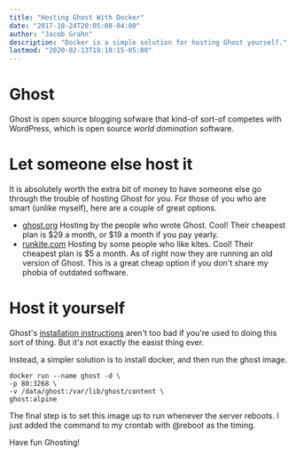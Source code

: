 ```yaml
---
title: "Hosting Ghost With Docker"
date: "2017-10-24T20:05:08-04:00"
author: "Jacob Grahn"
description: "Docker is a simple solution for hosting Ghost yourself."
lastmod: "2020-02-13T19:10:15-05:00"
---
```


# Ghost

Ghost is open source blogging sofware that kind-of sort-of competes with WordPress, which is open source *world domination* software.

# Let someone else host it

It is absolutely worth the extra bit of money to have someone else go through the trouble of hosting Ghost for you. For those of you who are smart (unlike myself), here are a couple of great options.

- [ghost.org](https://ghost.org/)
Hosting by the people who wrote Ghost. Cool! Their cheapest plan is $29 a month, or $19 a month if you pay yearly.
- [runkite.com](https://runkite.com)
Hosting by some people who like kites. Cool! Their cheapest plan is $5 a month. As of right now they are running an old version of Ghost. This is a great cheap option if you don't share my phobia of outdated software.

# Host it yourself

Ghost's [installation instructions](https://docs.ghost.org/v1/docs/install) aren't too bad if you're used to doing this sort of thing. But it's not exactly the easist thing ever.

Instead, a simpler solution is to install docker, and then run the ghost image.
```
docker run --name ghost -d \
-p 80:3268 \
-v /data/ghost:/var/lib/ghost/content \
ghost:alpine
```

The final step is to set this image up to run whenever the server reboots. I just added the command to my crontab with @reboot as the timing.

Have fun Ghosting!
